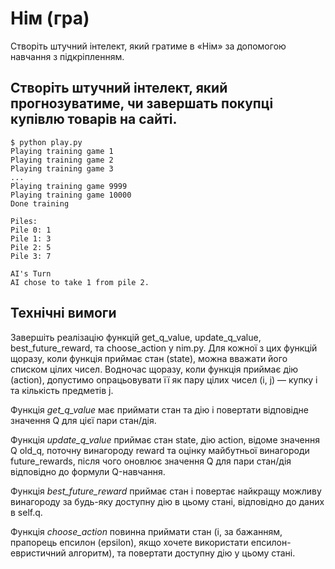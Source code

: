 # Нім (гра)

Створіть штучний інтелект, який гратиме в «Нім» за допомогою навчання з підкріпленням. 

## Створіть штучний інтелект, який прогнозуватиме, чи завершать покупці купівлю товарів на сайті.

```
$ python play.py
Playing training game 1
Playing training game 2
Playing training game 3
...
Playing training game 9999
Playing training game 10000
Done training

Piles:
Pile 0: 1
Pile 1: 3
Pile 2: 5
Pile 3: 7

AI's Turn
AI chose to take 1 from pile 2.
```

## Технічні вимоги

Завершіть реалізацію функцій get_q_value, update_q_value, best_future_reward, та choose_action у nim.py. Для кожної з цих функцій щоразу, коли функція приймає стан (state), можна вважати його списком цілих чисел. Водночас щоразу, коли функція приймає дію (action), допустимо опрацьовувати її як пару цілих чисел (i, j) — купку i та кількість предметів j.

Функція *get_q_value* має приймати стан та дію і повертати відповідне значення Q для цієї пари стан/дія.

Функція *update_q_value* приймає стан state, дію action, відоме значення Q old_q, поточну винагороду reward та оцінку майбутньої винагороди future_rewards, після чого оновлює значення Q для пари стан/дія відповідно до формули Q-навчання.

Функція *best_future_reward* приймає стан і повертає найкращу можливу винагороду за будь-яку доступну дію в цьому стані, відповідно до даних в self.q.

Функція *choose_action* повинна приймати стан (і, за бажанням, прапорець епсилон (epsilon), якщо хочете використати епсилон-евристичний алгоритм), та повертати доступну дію у цьому стані.